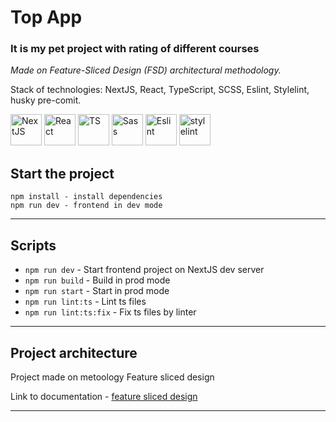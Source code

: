 <h1>Top App</h1>
<h3>It is my pet project with rating of different courses</h3>

*Made on Feature-Sliced Design (FSD) architectural methodology.*

Stack of technologies: NextJS, React, TypeScript, SCSS, Eslint, Stylelint, husky pre-comit.
<p>
<img src="https://static-00.iconduck.com/assets.00/nextjs-icon-512x512-11yvtwzn.png" width="50px" height="50px" alt="NextJS" />
<img src="https://cdn.hashnode.com/res/hashnode/image/upload/v1647490619965/P1dsNgj-f1.png" width="50px" height="50px" alt="React" />
<img src="https://upload.wikimedia.org/wikipedia/commons/thumb/4/4c/Typescript_logo_2020.svg/768px-Typescript_logo_2020.svg.png" width="50px" height="50px" alt="TS" />
<img src="https://sass-lang.com/assets/img/styleguide/seal-color-reversed.png" width="50px" height="50px" alt="Sass" />
<img src="https://images.credly.com/images/e6eebd0c-6a17-4c06-b172-02ca9f6beb06/eslint.png" width="50px" height="50px" alt="Eslint" />
<img src="https://avatars.githubusercontent.com/u/10076935?s=280&v=4" width="50px" height="50px" alt="stylelint" />
</p>

## Start the project
```
npm install - install dependencies
npm run dev - frontend in dev mode
```
----

## Scripts

- `npm run dev` - Start frontend project on NextJS dev server
- `npm run build` - Build in prod mode
- `npm run start` - Start in prod mode
- `npm run lint:ts` - Lint ts files
- `npm run lint:ts:fix` - Fix ts files by linter

----

## Project architecture

Project made on metoology Feature sliced design

Link to documentation - [feature sliced design](https://feature-sliced.design/docs/get-started/tutorial)

----
